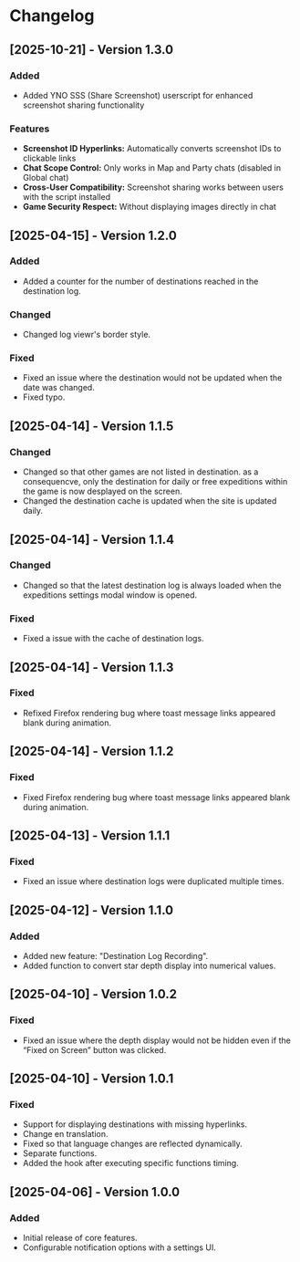 # Changelog

## [2025-10-21] - Version 1.3.0

### Added
- Added YNO SSS (Share Screenshot) userscript for enhanced screenshot sharing functionality

### Features
- **Screenshot ID Hyperlinks:** Automatically converts screenshot IDs to clickable links
- **Chat Scope Control:** Only works in Map and Party chats (disabled in Global chat)
- **Cross-User Compatibility:** Screenshot sharing works between users with the script installed
- **Game Security Respect:** Without displaying images directly in chat


## [2025-04-15] - Version 1.2.0

### Added
- Added a counter for the number of destinations reached in the destination log.

### Changed
- Changed log viewr's border style.

### Fixed
- Fixed an issue where the destination would not be updated when the date was changed.
- Fixed typo.

## [2025-04-14] - Version 1.1.5

### Changed
- Changed so that other games are not listed in destination. as a consequencve, only the destination for daily or free expeditions within the game is now desplayed on the screen.
- Changed the destination cache is updated when the site is updated daily.

## [2025-04-14] - Version 1.1.4

### Changed
- Changed so that the latest destination log is always loaded when the expeditions settings modal window is opened.

### Fixed
- Fixed a issue with the cache of destination logs.

## [2025-04-14] - Version 1.1.3

### Fixed
- Refixed Firefox rendering bug where toast message links appeared blank during animation.

## [2025-04-14] - Version 1.1.2

### Fixed
- Fixed Firefox rendering bug where toast message links appeared blank during animation.

## [2025-04-13] - Version 1.1.1

### Fixed
- Fixed an issue where destination logs were duplicated multiple times.

## [2025-04-12] - Version 1.1.0

### Added
- Added new feature: "Destination Log Recording".
- Added function to convert star depth display into numerical values.

## [2025-04-10] - Version 1.0.2

### Fixed
- Fixed an issue where the depth display would not be hidden even if the “Fixed on Screen” button was clicked.

## [2025-04-10] - Version 1.0.1

### Fixed
- Support for displaying destinations with missing hyperlinks.
- Change en translation.
- Fixed so that language changes are reflected dynamically.
- Separate functions.
- Added the hook after executing specific functions timing.

## [2025-04-06] - Version 1.0.0

### Added
- Initial release of core features.
- Configurable notification options with a settings UI.

